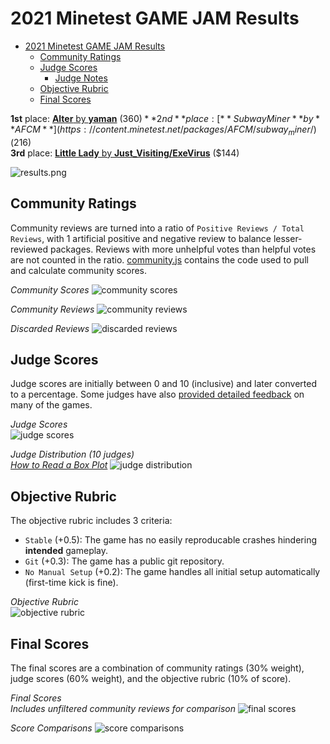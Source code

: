# 2021 Minetest GAME JAM Results
- [2021 Minetest GAME JAM Results](#2021-minetest-game-jam-results)
  - [Community Ratings](#community-ratings)
  - [Judge Scores](#judge-scores)
    - [Judge Notes](JUDGE_NOTES.md)
  - [Objective Rubric](#objective-rubric)
  - [Final Scores](#final-scores)

**1st** place: [**Alter** by **yaman**](https://content.minetest.net/packages/yaman/alter/) ($360)  
**2nd** place: [**Subway Miner** by **AFCM**](https://content.minetest.net/packages/AFCM/subway_miner/) ($216)  
**3rd** place: [**Little Lady** by **Just_Visiting/ExeVirus**](https://content.minetest.net/packages/Just_Visiting/littlelady/) ($144)  

![results.png](stats/graph_results.png)

## Community Ratings
Community reviews are turned into a ratio of `Positive Reviews / Total Reviews`, with 1 artificial positive and negative review to balance lesser-reviewed packages.
Reviews with more unhelpful votes than helpful votes are not counted in the ratio. [community.js](community.js) contains the code used to pull and calculate community scores.

_Community Scores_
![community scores](stats/graph_community.png)

_Community Reviews_
![community reviews](stats/graph_reviews.png)

_Discarded Reviews_
![discarded reviews](stats/graph_discarded.png)

## Judge Scores
Judge scores are initially between 0 and 10 (inclusive) and later converted to a percentage. Some judges have also [provided detailed feedback](JUDGE_NOTES.md) on many of the games.

_Judge Scores_  
![judge scores](stats/graph_judge.png)

_Judge Distribution (10 judges)_  
_[How to Read a Box Plot](https://www.statisticshowto.com/probability-and-statistics/descriptive-statistics/box-plot/)_
![judge distribution](stats/graph_judge_distribution.png)

## Objective Rubric
The objective rubric includes 3 criteria:
* `Stable` (+0.5): The game has no easily reproducable crashes hindering **intended** gameplay.
* `Git` (+0.3): The game has a public git repository.
* `No Manual Setup` (+0.2): The game handles all initial setup automatically (first-time kick is fine).

_Objective Rubric_  
![objective rubric](stats/table_objective.png)

## Final Scores
The final scores are a combination of community ratings (30% weight), judge scores (60% weight), and the objective rubric (10% of score).

_Final Scores_  
_Includes unfiltered community reviews for comparison_
![final scores](stats/graph_final.png)

_Score Comparisons_
![score comparisons](stats/graph_compare.png)
